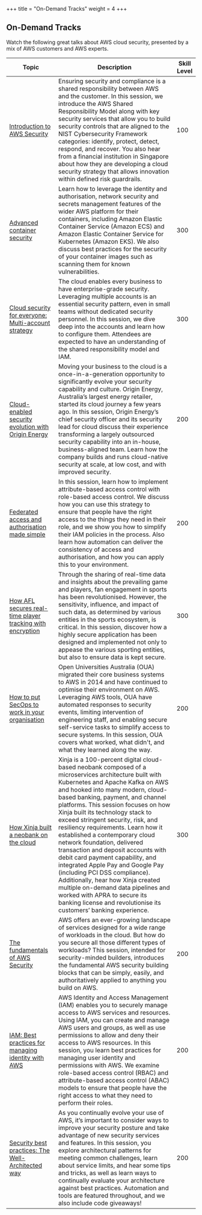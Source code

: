 +++
title = "On-Demand Tracks"
weight = 4
+++


## On-Demand Tracks 

Watch the following great talks about AWS cloud security, presented by a mix of AWS customers and AWS experts.

| Topic | Description | Skill Level |
|-----------|---------|---------|
| [Introduction to AWS Security](/ondemandtracks/intro-to-aws-sec)| Ensuring security and compliance is a shared responsibility between AWS and the customer. In this session, we introduce the AWS Shared Responsibility Model along with key security services that allow you to build security controls that are aligned to the NIST Cybersecurity Framework categories: identify, protect, detect, respond, and recover. You also hear from a financial institution in Singapore about how they are developing a cloud security strategy that allows innovation within defined risk guardrails. | 100 | 
| [Advanced container security](/ondemandtracks/advanced_container_security)| Learn how to leverage the identity and authorisation, network security and secrets management features of the wider AWS platform for their containers, including Amazon Elastic Container Service (Amazon ECS) and Amazon Elastic Container Service for Kubernetes (Amazon EKS). We also discuss best practices for the security of your container images such as scanning them for known vulnerabilities. | 300 | 
| [Cloud security for everyone: Multi-account strategy](/ondemandtracks/cloud_security_multi_account)| The cloud enables every business to have enterprise-grade security. Leveraging multiple accounts is an essential security pattern, even in small teams without dedicated security personnel. In this session, we dive deep into the accounts and learn how to configure them. Attendees are expected to have an understanding of the shared responsibility model and IAM. | 300 | 
| [Cloud-enabled security evolution with Origin Energy](/ondemandtracks/cloud-enabled_security_origin)|Moving your business to the cloud is a once-in-a-generation opportunity to significantly evolve your security capability and culture. Origin Energy, Australia’s largest energy retailer, started its cloud journey a few years ago. In this session, Origin Energy’s chief security officer and its security lead for cloud discuss their experience transforming a largely outsourced security capability into an in-house, business-aligned team. Learn how the company builds and runs cloud-native security at scale, at low cost, and with improved security. | 200 | 
| [Federated access and authorisation made simple](/ondemandtracks/federated_access_made_simple)| In this session, learn how to implement attribute-based access control with role-based access control. We discuss how you can use this strategy to ensure that people have the right access to the things they need in their role, and we show you how to simplify their IAM policies in the process. Also learn how automation can deliver the consistency of access and authorisation, and how you can apply this to your environment. | 200 | 
| [How AFL secures real-time player tracking with encryption](/ondemandtracks/secure_real-time_tracking_afl)| Through the sharing of real-time data and insights about the prevailing game and players, fan engagement in sports has been revolutionised. However, the sensitivity, influence, and impact of such data, as determined by various entities in the sports ecosystem, is critical. In this session, discover how a highly secure application has been designed and implemented not only to appease the various sporting entities, but also to ensure data is kept secure. | 300 | 
| [How to put SecOps to work in your organisation](/ondemandtracks/secops_in_your_organization)| Open Universities Australia (OUA) migrated their core business systems to AWS in 2014 and have continued to optimise their environment on AWS. Leveraging AWS tools, OUA have automated responses to security events, limiting intervention of engineering staff, and enabling secure self-service tasks to simplify access to secure systems. In this session, OUA covers what worked, what didn't, and what they learned along the way. | 200 | 
| [How Xinja built a neobank on the cloud](/ondemandtracks/neoband_in_th_cloud_xinja)| Xinja is a 100-percent digital cloud-based neobank composed of a microservices architecture built with Kubernetes and Apache Kafka on AWS and hooked into many modern, cloud-based banking, payment, and channel platforms. This session focuses on how Xinja built its technology stack to exceed stringent security, risk, and resiliency requirements. Learn how it established a contemporary cloud network foundation, delivered transaction and deposit accounts with debit card payment capability, and integrated Apple Pay and Google Pay (including PCI DSS compliance). Additionally, hear how Xinja created multiple on-demand data pipelines and worked with APRA to secure its banking license and revolutionise its customers’ banking experience. | 300 | 
| [The fundamentals of AWS Security](/ondemandtracks/security_fundamentals)| AWS offers an ever-growing landscape of services designed for a wide range of workloads in the cloud. But how do you secure all those different types of workloads? This session, intended for security-minded builders, introduces the fundamental AWS security building blocks that can be simply, easily, and authoritatively applied to anything you build on AWS. | 200 | 
| [IAM: Best practices for managing identity with AWS](/ondemandtracks/iam-best-practices)| AWS Identity and Access Management (IAM) enables you to securely manage access to AWS services and resources. Using IAM, you can create and manage AWS users and groups, as well as use permissions to allow and deny their access to AWS resources. In this session, you learn best practices for managing user identity and permissions with AWS. We examine role-based access control (RBAC) and attribute-based access control (ABAC) models to ensure that people have the right access to what they need to perform their roles. | 200 | 
| [Security best practices: The Well-Architected way](/ondemandtracks/security_fundamentals)| As you continually evolve your use of AWS, it’s important to consider ways to improve your security posture and take advantage of new security services and features. In this session, you explore architectural patterns for meeting common challenges, learn about service limits, and hear some tips and tricks, as well as learn ways to continually evaluate your architecture against best practices. Automation and tools are featured throughout, and we also include code giveaways! | 200 | 


